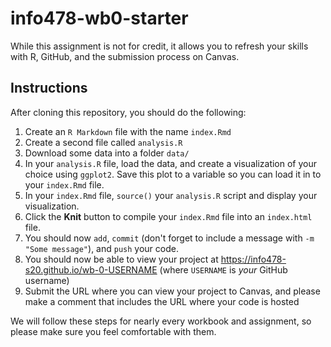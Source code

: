 # info478-wb0-starter
While this assignment is not for credit, it allows you to refresh your skills with R, GitHub, and the submission process on Canvas. 

## Instructions
After cloning this repository, you should do the following:
1. Create an `R Markdown` file with the name `index.Rmd`
2. Create a second file called `analysis.R`
3. Download some data into a folder `data/`
4. In your `analysis.R` file, load the data, and create a visualization of your choice using `ggplot2`. Save this plot to a variable so you can load it in to your `index.Rmd` file.
5. In your `index.Rmd` file, `source()` your `analysis.R` script and display your visualization. 
6. Click the **Knit** button to compile your `index.Rmd` file into an `index.html` file.
7. You should now `add`, `commit` (don't forget to include a message with `-m "Some message"`), and `push` your code.
8. You should now be able to view your project at https://info478-s20.github.io/wb-0-USERNAME (where `USERNAME` is _your_ GitHub username)
9. Submit the URL where you can view your project to Canvas, and please make a comment that includes the URL where your code is hosted

We will follow these steps for nearly every workbook and assignment, so please make sure you feel comfortable with them.
